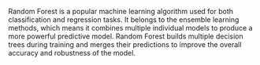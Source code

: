 Random Forest is a popular machine learning algorithm used for both classification and regression tasks. It belongs to the ensemble learning methods, which means it combines multiple individual models to produce a more powerful predictive model. Random Forest builds multiple decision trees during training and merges their predictions to improve the overall accuracy and robustness of the model.
